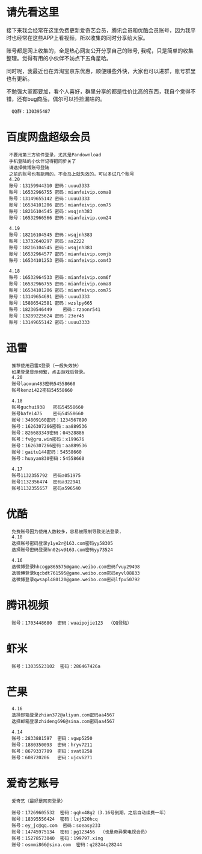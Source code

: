 # 请先看这里
接下来我会经常在这里免费更新爱奇艺会员，腾讯会员和优酷会员账号，因为我平时也经常在这些APP上看视频，所以收集的同时分享给大家。

账号都是网上收集的，全是热心网友公开分享自己的账号, 我呢，只是简单的收集整理。觉得有用的小伙伴不妨点下五角星哈。

同时呢，我最近也在弄淘宝京东优惠，顺便赚些外快，大家也可以进群，账号群里也有更新。

不勉强大家都要加，看个人喜好，群里分享的都是性价比高的东西，我自个觉得不错，还有bug商品，偶尔可以捡捡漏啥的。

      QQ群：130395487

# 百度网盘超级会员

     不要用第三方软件登录，尤其是Pandownload
     手机登陆的小伙伴记得把同步关了
     请选择微博账号登陆
     之前的账号也有能用的，不会马上就失效的，可以多试几个账号
     4.20
     账号：13159944310 密码：uuuu3333
     账号：16532966755 密码：mianfeivip.coma8
     账号：13149655142 密码：uuuu3333
     账号：16534101206 密码：mianfeivip.com75
     账号：18216104545 密码：wsqjnh383
     账号：16532966566 密码：mianfeivip.com24
     
     4.19
     账号：18216104545 密码：wsqjnh383
     账号：13732640297 密码：aa2222
     账号：18216104545 密码：wsqjnh383
     账号：16532964577 密码：mianfeivip.comjb
     账号：16534101253 密码：mianfeivip.com43
     
     4.18
     账号：16532964533 密码：mianfeivip.com6f
     账号：16532966755 密码：mianfeivip.coma8
     账号：16534101206 密码：mianfeivip.com75
     账号：13149654691 密码：uuuu3333
     账号：15886542581 密码：wzslpy665
     账号：18230546449    密码：rzaonr541
     账号：13289225624 密码：23er45
     账号：13149655142 密码：uuuu3333

# 迅雷
      推荐使用迅雷X登录（一般失效快）
      如果登录显示频繁，点击游戏后登录。
      4.20
      账号laoxun483密码54558660
      账号kenzi422密码54558660
      
      4.18
      账号guchui938   密码54558660
      账号bafei475    密码54558660
      账号：34809160密码：1234567890
      账号：1626307266密码：aa889536
      账号：826683349密码：04528886
      账号：fv@gru.win密码：x199676
      账号：1626307266密码：aa889536
      账号：gaitu144密码：54558660
      账号：huayan830密码：54558660

      4.17
      账号1132355792  密码a051975
      账号1132356474  密码a322941
      账号1132355657  密码a596540

# 优酷
      免费账号因为使用人数较多，容易被限制导致无法登录.
      4.18
      选择账号密码登录y1ye2r@163.com密码yy58305
      选择账号密码登录hn02sv@163.com密码yy73524
      
      4.16
      选微博登录hhcogp865575@game.weibo.com密码fvuy29498
      选微博登录kqcbdt761595@game.weibo.com密码eyvl08833
      选微博登录qwsapl480120@game.weibo.com密码lfpv50792

# 腾讯视频
      账号：1703448680  密码：wuaipojie123  （QQ登陆）

# 虾米
      账号：13035523102  密码：286467426a

# 芒果
      4.16
      选择邮箱登录zhian372@aliyun.com密码aa4567
      选择邮箱登录zhideng696@sina.com密码aa4567

      4.14
      账号：2833881597  密码：vgwp5250
      账号：1880350093  密码：hryv7211
      账号：8679337709  密码：svat8258
      账号：608720206   密码：ujcv6271
      
# 爱奇艺账号 
      爱奇艺（最好是网页登录）
      
      账号：17269605532  密码：gqhx48g2（3.16号到期，之后自动续费一年）
      账号：18395556424  密码：lsj520hcq
      账号：ey_jc@qq.com  密码：soeasy233
      账号：14745975134  密码：pg123456  （也是奇异果电视会员）
      账号：15278573040  密码：199797.xing
      账号：osmmi866@sina.com  密码：q28244q28244
      

